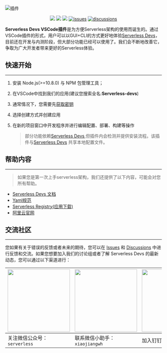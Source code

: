 ![插件](https://serverless-devs-1257396592.cos.ap-nanjing.myqcloud.com/readme-banner.png)

<p align="center">
  <a href="https://marketplace.visualstudio.com/items?itemName=serverless-devs.serverless-devs">
    <img src="https://vsmarketplacebadge.apphb.com/version/serverless-devs.serverless-devs.svg?logo=visual-studio-code" /></a>
  <a href="https://marketplace.visualstudio.com/items?itemName=serverless-devs.serverless-devs">
    <img src="https://vsmarketplacebadge.apphb.com/installs-short/serverless-devs.serverless-devs.svg" /></a>
  <a href="https://marketplace.visualstudio.com/items?itemName=serverless-devs.serverless-devs">
    <img src="https://vsmarketplacebadge.apphb.com/downloads-short/serverless-devs.serverless-devs.svg" /></a>
  <a href="https://github.com/Serverless-Devs/serverless-devs-vscode-plugin/issues">
    <img src="https://img.shields.io/github/issues/serverless-devs/serverless-devs-vscode-plugin" alt="issues"></a>
  <a href="https://github.com/Serverless-Devs/Serverless-Devs/discussions">
    <img src="https://img.shields.io/github/discussions/serverless-devs/serverless-devs" alt="discussions"></a>
</p>

**Serverless Devs VSCode插件**是为方便Serverless架构的使用而诞生的。通过VSCode插件的形式，用户可以以GUI+CLI的方式更好地体验[Serverless Devs](https://github.com/Serverless-Devs/Serverless-Devs)，目前还在开发与内测阶段，但大部分功能已经可以使用了。我们会不断地改善它，争取为广大开发者带来更好的Serverless体验。

## 快速开始

****

1. 安装 Node.js(>=10.8.0) 与 NPM 包管理工具；

2. 在VSCode中找到我们的应用(建议您搜索全名:**Serverless-devs**)

3. 通常情况下，您需要先[获取密钥](https://docs.serverless-devs.com/serverless-devs/default_provider_config/readme)

4. 选择创建方式并创建应用
5. 在新的项目窗口中开发程序并进行编辑配置、部署、构建等操作

   > 部分功能依赖[Serverless Devs](https://github.com/Serverless-Devs/Serverless-Devs),但插件内会检测并提供安装流程。该插件与[Serverless Devs](https://github.com/Serverless-Devs/Serverless-Devs) 共享本地配置文件。

## 帮助内容

****

> 如果您是第一次上手serverless架构，我们还提供了以下内容，可能会对您所有帮助。

- [Serverless Devs 文档](https://docs.serverless-devs.com/serverless-devs/readme)
- [Yaml规范](https://docs.serverless-devs.com/serverless-devs/yaml)
- [Serverless Registry(应用下载)](http://www.devsapp.cn/application.html)
- [阿里云官网](https://www.aliyun.com/)

## 交流社区

****

您如果有关于错误的反馈或者未来的期待，您可以在 [Issues](https://github.com/serverless-devs/serverless-devs/issues) 和 [Discussions](https://github.com/serverless-devs/serverless-devs/discussions) 中进行反馈和交流。如果您想要加入我们的讨论组或者了解 Serverless Devs 的最新动态，您可以通过以下渠道进行：


| <img src="https://img.alicdn.com/imgextra/i2/O1CN01zifTV61Mkg9QRNBUs_!!6000000001473-2-tps-466-462.png" width="200px" > | <img src="https://serverless-article-picture.oss-cn-hangzhou.aliyuncs.com/1635407044136_20211028074404326599.png" width="200px" > | <img src="https://img.alicdn.com/imgextra/i1/O1CN01ECE9wN1RMvgS6d1JM_!!6000000002098-0-tps-881-877.jpg" width="200px" > |
| ------------------------------------------------------------ | ------------------------------------------------------------ | ------------------------------------------------------------ |
| 关注微信公众号：`serverless`                                 | 联系微信小助手：`xiaojiangwh`                                | 加入钉钉交流群：`33947367`                                   |

